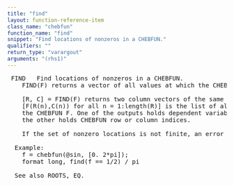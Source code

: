 ```yaml
---
title: "find"
layout: function-reference-item
class_name: "chebfun"
function_name: "find"
snippet: "Find locations of nonzeros in a CHEBFUN."
qualifiers: ""
return_type: "varargout"
arguments: "(rhs1)"
---
```


<pre class="help-text"> FIND   Find locations of nonzeros in a CHEBFUN.
    FIND(F) returns a vector of all values at which the CHEBFUN F is nonzero.
 
    [R, C] = FIND(F) returns two column vectors of the same length such that
    [F(R(n),C(n)) for all n = 1:length(R)] is the list of all nonzero values of
    the CHEBFUN F. One of the outputs holds dependent variable values, and
    the other holds CHEBFUN row or column indices.
 
    If the set of nonzero locations is not finite, an error is thrown.
 
  Example:
    f = chebfun(@sin, [0. 2*pi]);
    format long, find(f == 1/2) / pi
 
  See also ROOTS, EQ.
</pre>